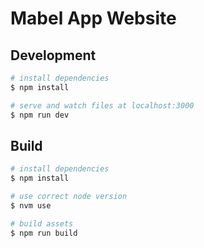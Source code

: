 # Mabel App Website

## Development

```bash
# install dependencies
$ npm install

# serve and watch files at localhost:3000
$ npm run dev
```

## Build

```bash
# install dependencies
$ npm install

# use correct node version
$ nvm use

# build assets
$ npm run build
```
